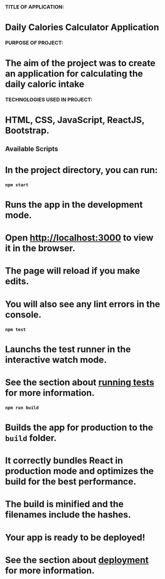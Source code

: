 ### TITLE OF APPLICATION: 
# Daily Calories Calculator Application

### PURPOSE OF PROJECT:
# The aim of the project was to create an application for calculating the daily caloric intake

### TECHNOLOGIES USED IN PROJECT:
# HTML, CSS, JavaScript, ReactJS, Bootstrap.

## Available Scripts

# In the project directory, you can run:

### `npm start`

# Runs the app in the development mode.<br />
# Open [http://localhost:3000](http://localhost:3000) to view it in the browser.

# The page will reload if you make edits.<br />
# You will also see any lint errors in the console.

### `npm test`

# Launchs the test runner in the interactive watch mode.<br />
# See the section about [running tests](https://facebook.github.io/create-react-app/docs/running-tests) for more information.

### `npm run build`

# Builds the app for production to the `build` folder.<br />
# It correctly bundles React in production mode and optimizes the build for the best performance.

# The build is minified and the filenames include the hashes.<br />
# Your app is ready to be deployed!

# See the section about [deployment](https://facebook.github.io/create-react-app/docs/deployment) for more information.


